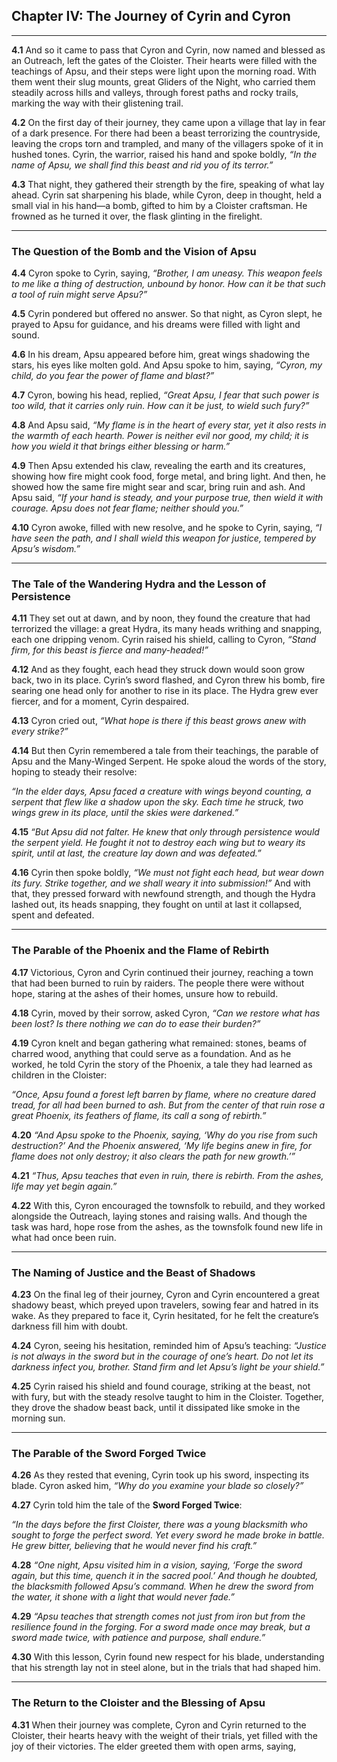 ## Chapter IV: The Journey of Cyrin and Cyron

---

**4.1** And so it came to pass that Cyron and Cyrin, now named and blessed as an Outreach, left the gates of the Cloister. Their hearts were filled with the teachings of Apsu, and their steps were light upon the morning road. With them went their slug mounts, great Gliders of the Night, who carried them steadily across hills and valleys, through forest paths and rocky trails, marking the way with their glistening trail.

**4.2** On the first day of their journey, they came upon a village that lay in fear of a dark presence. For there had been a beast terrorizing the countryside, leaving the crops torn and trampled, and many of the villagers spoke of it in hushed tones. Cyrin, the warrior, raised his hand and spoke boldly, *“In the name of Apsu, we shall find this beast and rid you of its terror.”*

**4.3** That night, they gathered their strength by the fire, speaking of what lay ahead. Cyrin sat sharpening his blade, while Cyron, deep in thought, held a small vial in his hand—a bomb, gifted to him by a Cloister craftsman. He frowned as he turned it over, the flask glinting in the firelight.

---

### The Question of the Bomb and the Vision of Apsu

**4.4** Cyron spoke to Cyrin, saying, *“Brother, I am uneasy. This weapon feels to me like a thing of destruction, unbound by honor. How can it be that such a tool of ruin might serve Apsu?”*

**4.5** Cyrin pondered but offered no answer. So that night, as Cyron slept, he prayed to Apsu for guidance, and his dreams were filled with light and sound.

**4.6** In his dream, Apsu appeared before him, great wings shadowing the stars, his eyes like molten gold. And Apsu spoke to him, saying, *“Cyron, my child, do you fear the power of flame and blast?”*

**4.7** Cyron, bowing his head, replied, *“Great Apsu, I fear that such power is too wild, that it carries only ruin. How can it be just, to wield such fury?”*

**4.8** And Apsu said, *“My flame is in the heart of every star, yet it also rests in the warmth of each hearth. Power is neither evil nor good, my child; it is how you wield it that brings either blessing or harm.”*

**4.9** Then Apsu extended his claw, revealing the earth and its creatures, showing how fire might cook food, forge metal, and bring light. And then, he showed how the same fire might sear and scar, bring ruin and ash. And Apsu said, *“If your hand is steady, and your purpose true, then wield it with courage. Apsu does not fear flame; neither should you.”*

**4.10** Cyron awoke, filled with new resolve, and he spoke to Cyrin, saying, *“I have seen the path, and I shall wield this weapon for justice, tempered by Apsu’s wisdom.”*

---

### The Tale of the Wandering Hydra and the Lesson of Persistence

**4.11** They set out at dawn, and by noon, they found the creature that had terrorized the village: a great Hydra, its many heads writhing and snapping, each one dripping venom. Cyrin raised his shield, calling to Cyron, *“Stand firm, for this beast is fierce and many-headed!”*

**4.12** And as they fought, each head they struck down would soon grow back, two in its place. Cyrin’s sword flashed, and Cyron threw his bomb, fire searing one head only for another to rise in its place. The Hydra grew ever fiercer, and for a moment, Cyrin despaired.

**4.13** Cyron cried out, *“What hope is there if this beast grows anew with every strike?”*

**4.14** But then Cyrin remembered a tale from their teachings, the parable of Apsu and the Many-Winged Serpent. He spoke aloud the words of the story, hoping to steady their resolve:

*“In the elder days, Apsu faced a creature with wings beyond counting, a serpent that flew like a shadow upon the sky. Each time he struck, two wings grew in its place, until the skies were darkened.”*

**4.15** *“But Apsu did not falter. He knew that only through persistence would the serpent yield. He fought it not to destroy each wing but to weary its spirit, until at last, the creature lay down and was defeated.”*

**4.16** Cyrin then spoke boldly, *“We must not fight each head, but wear down its fury. Strike together, and we shall weary it into submission!”* And with that, they pressed forward with newfound strength, and though the Hydra lashed out, its heads snapping, they fought on until at last it collapsed, spent and defeated.

---

### The Parable of the Phoenix and the Flame of Rebirth

**4.17** Victorious, Cyron and Cyrin continued their journey, reaching a town that had been burned to ruin by raiders. The people there were without hope, staring at the ashes of their homes, unsure how to rebuild.

**4.18** Cyrin, moved by their sorrow, asked Cyron, *“Can we restore what has been lost? Is there nothing we can do to ease their burden?”*

**4.19** Cyron knelt and began gathering what remained: stones, beams of charred wood, anything that could serve as a foundation. And as he worked, he told Cyrin the story of the Phoenix, a tale they had learned as children in the Cloister:

*“Once, Apsu found a forest left barren by flame, where no creature dared tread, for all had been burned to ash. But from the center of that ruin rose a great Phoenix, its feathers of flame, its call a song of rebirth.”*

**4.20** *“And Apsu spoke to the Phoenix, saying, ‘Why do you rise from such destruction?’ And the Phoenix answered, ‘My life begins anew in fire, for flame does not only destroy; it also clears the path for new growth.’”*

**4.21** *“Thus, Apsu teaches that even in ruin, there is rebirth. From the ashes, life may yet begin again.”*

**4.22** With this, Cyron encouraged the townsfolk to rebuild, and they worked alongside the Outreach, laying stones and raising walls. And though the task was hard, hope rose from the ashes, as the townsfolk found new life in what had once been ruin.

---

### The Naming of Justice and the Beast of Shadows

**4.23** On the final leg of their journey, Cyron and Cyrin encountered a great shadowy beast, which preyed upon travelers, sowing fear and hatred in its wake. As they prepared to face it, Cyrin hesitated, for he felt the creature’s darkness fill him with doubt.

**4.24** Cyron, seeing his hesitation, reminded him of Apsu’s teaching: *“Justice is not always in the sword but in the courage of one’s heart. Do not let its darkness infect you, brother. Stand firm and let Apsu’s light be your shield.”*

**4.25** Cyrin raised his shield and found courage, striking at the beast, not with fury, but with the steady resolve taught to him in the Cloister. Together, they drove the shadow beast back, until it dissipated like smoke in the morning sun.

---

### The Parable of the Sword Forged Twice

**4.26** As they rested that evening, Cyrin took up his sword, inspecting its blade. Cyron asked him, *“Why do you examine your blade so closely?”*

**4.27** Cyrin told him the tale of the **Sword Forged Twice**: 

*“In the days before the first Cloister, there was a young blacksmith who sought to forge the perfect sword. Yet every sword he made broke in battle. He grew bitter, believing that he would never find his craft.”*

**4.28** *“One night, Apsu visited him in a vision, saying, ‘Forge the sword again, but this time, quench it in the sacred pool.’ And though he doubted, the blacksmith followed Apsu’s command. When he drew the sword from the water, it shone with a light that would never fade.”*

**4.29** *“Apsu teaches that strength comes not just from iron but from the resilience found in the forging. For a sword made once may break, but a sword made twice, with patience and purpose, shall endure.”*

**4.30** With this lesson, Cyrin found new respect for his blade, understanding that his strength lay not in steel alone, but in the trials that had shaped him.

---

### The Return to the Cloister and the Blessing of Apsu

**4.31** When their journey was complete, Cyron and Cyrin returned to the Cloister, their hearts heavy with the weight of their trials, yet filled with the joy of their victories. The elder greeted them with open arms, saying,